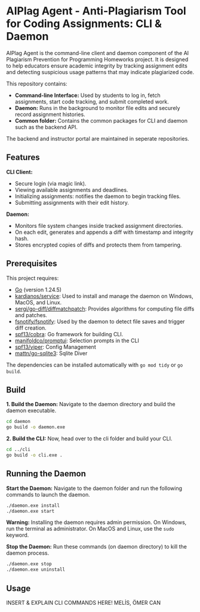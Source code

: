 # AIPlag Agent - Anti-Plagiarism Tool for Coding Assignments: CLI & Daemon

AIPlag Agent is the command-line client and daemon component 
of the AI Plagiarism Prevention for Programming Homeworks project.
It is designed to help educators ensure academic integrity by
tracking assignment edits and detecting suspicious usage patterns
that may indicate plagiarized code.

This repository contains:
- **Command-line Interface:** Used by students to log in, fetch assignments, start code tracking, and submit completed work.
- **Daemon:** Runs in the background to monitor file edits and securely record assignment histories.
- **Common folder:** Contains the common packages for CLI and daemon such as the backend API.

The backend and instructor portal are maintained in seperate repositories.

## Features

**CLI Client:**
- Secure login (via magic link).
- Viewing available assignments and deadlines.
- Initializing assignments: notifies the daemon to begin tracking files.
- Submitting assignments with their edit history.

**Daemon:**
- Monitors file system changes inside tracked assignment directories.
- On each edit, generates and appends a diff with timestamp and integrity hash.
- Stores encrypted copies of diffs and protects them from tampering.

## Prerequisites

This project requires:
- [Go](https://golang.org/doc/install) (version 1.24.5)
- [kardianos/service](https://github.com/kardianos/service):
  Used to install and manage the daemon on Windows, MacOS, and Linux.
- [sergi/go-diff/diffmatchpatch](https://github.com/sergi/go-diff):
  Provides algorithms for computing file diffs and patches.
- [fsnotify/fsnotify](https://github.com/fsnotify/fsnotify):
  Used by the daemon to detect file saves and trigger diff creation.
- [spf13/cobra](https://github.com/spf13/cobra):
  Go framework for building CLI.
- [manifoldco/promptui](https://github.com/manifoldco/promptui):
  Selection prompts in the CLI
- [spf13/viper](https://github.com/spf13/viper):
  Config Management
- [mattn/go-sqlite3](https://github.com/mattn/go-sqlite3):
  Sqlite Diver 

The dependencies can be installed automatically with ``` go mod tidy ``` or ``` go build ```.

## Build
   
**1. Build the Daemon:**
Navigate to the daemon directory and build the daemon executable.
      
   ```bash
   cd daemon
   go build -o daemon.exe
   ```
      
**2. Build the CLI:**
Now, head over to the cli folder and build your CLI.
      
   ```bash
   cd ../cli
   go build -o cli.exe .
   ```

## Running the Daemon

**Start the Daemon:**
Navigate to the daemon folder and run the following commands to launch the daemon.

```bash
./daemon.exe install
./daemon.exe start
```

**Warning:** Installing the daemon requires admin permission. On Windows, run the terminal as administrator. On MacOS and Linux, use the ```sudo``` keyword.

**Stop the Daemon:**
Run these commands (on daemon directory) to kill the daemon process.

```bash
./daemon.exe stop
./daemon.exe uninstall
```

## Usage
INSERT & EXPLAIN CLI COMMANDS HERE! MELİS, ÖMER CAN


